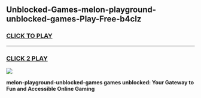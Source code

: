 
## Unblocked-Games-melon-playground-unblocked-games-Play-Free-b4clz
<h3>
<a href="https://premium76.site?title=melon-playground-unblocked-games&ref=09A">CLICK TO PLAY</a></h3>
<hr>

<h3>
<a href="https://premium76.site?title=melon-playground-unblocked-games&ref=09A">CLICK 2 PLAY</a>
  
</h3>

<a href="https://premium76.site?title=melon-playground-unblocked-games&ref=09A"><img src="https://clearcache.store/games.png"></a>


**melon-playground-unblocked-games games unblocked: Your Gateway to Fun and Accessible Online Gaming**
